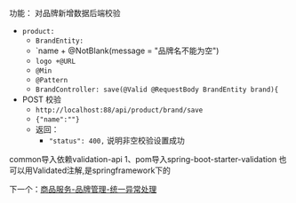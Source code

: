 功能： 对品牌新增数据后端校验
- `product: `
	- `BrandEntity: `
	- `name  + @NotBlank(message = "品牌名不能为空")
	- `logo +@URL `
	- `@Min`
	- `@Pattern`
	- `BrandController: save(@Valid @RequestBody BrandEntity brand){`
- POST 校验
	- `http://localhost:88/api/product/brand/save`
	- `{"name":""}`
	- 返回：
		- `"status": 400,` 说明非空校验设置成功


common导入依赖validation-api
1、pom导入spring-boot-starter-validation
也可以用Validated注解,是springframework下的

下一个：[商品服务-品牌管理-统一异常处理](课程&笔记/技术栈/尚硅谷/谷粒商城/步骤与问题/recources/商品服务-品牌管理-统一异常处理.md)